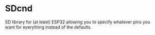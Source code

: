 # SDcnd
SD library for (at least) ESP32 allowing you to specify whatever pins you want for everything instead of the defaults.
